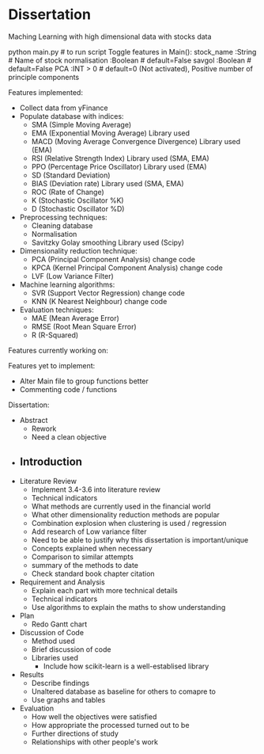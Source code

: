 # Dissertation
Maching Learning with high dimensional data with stocks data

python main.py # to run script
Toggle features in Main():
    stock_name       :String        # Name of stock
    normalisation    :Boolean       # default=False
    savgol           :Boolean       # default=False
    PCA              :INT > 0       # default=0 (Not activated), Positive number of principle components

Features implemented:
-   Collect data from yFinance
-   Populate database with indices:
    -   SMA (Simple Moving Average)
    -   EMA (Exponential Moving Average)                     Library used
    -   MACD (Moving Average Convergence Divergence)         Library used (EMA)
    -   RSI (Relative Strength Index)                        Library used (SMA, EMA)
    -   PPO (Percentage Price Oscillator)                    Library used (EMA)
    -   SD (Standard Deviation)
    -   BIAS (Deviation rate)                                Library used (SMA, EMA)
    -   ROC (Rate of Change)
    -   K (Stochastic Oscillator %K)
    -   D (Stochastic Oscillator %D)
-   Preprocessing techniques:
    -   Cleaning database
    -   Normalisation
    -   Savitzky Golay smoothing                             Library used (Scipy)
-   Dimensionality reduction technique:
    -   PCA (Principal Component Analysis)                   change code
    -   KPCA (Kernel Principal Component Analysis)           change code
    -   LVF (Low Variance Filter)
-   Machine learning algorithms: 
    -   SVR (Support Vector Regression)                      change code
    -   KNN (K Nearest Neighbour)                            change code
-   Evaluation techniques:
    -   MAE (Mean Average Error)
    -   RMSE (Root Mean Square Error)
    -   R (R-Squared)

Features currently working on:


Features yet to implement:
-   Alter Main file to group functions better
-   Commenting code / functions

Dissertation:
- Abstract
    -   Rework
    -   Need a clean objective
-   Introduction
    -   
-   Literature Review
    -   Implement 3.4-3.6 into literature review
    -   Technical indicators
    -   What methods are currently used in the financial world
    -   What other dimensionality reduction methods are popular
    -   Combination explosion when clustering is used / regression
    -   Add research of Low variance filter
    -   Need to be able to justify why this dissertation is important/unique
    -   Concepts explained when necessary
    -   Comparison to similar attempts
    -   summary of the methods to date
    -   Check standard book chapter citation
-   Requirement and Analysis
    -   Explain each part with more technical details
    -   Technical indicators
    -   Use algorithms to explain the maths to show understanding
-   Plan
    -   Redo Gantt chart
-   Discussion of Code
    -   Method used
    -   Brief discussion of code
    -   Libraries used
        -   Include how scikit-learn is a well-establised library
-   Results
    -   Describe findings
    -   Unaltered database as baseline for others to comapre to
    -   Use graphs and tables
-   Evaluation
    -   How well the objectives were satisfied
    -   How appropriate the processed turned out to be
    -   Further directions of study 
    -   Relationships with other people's work